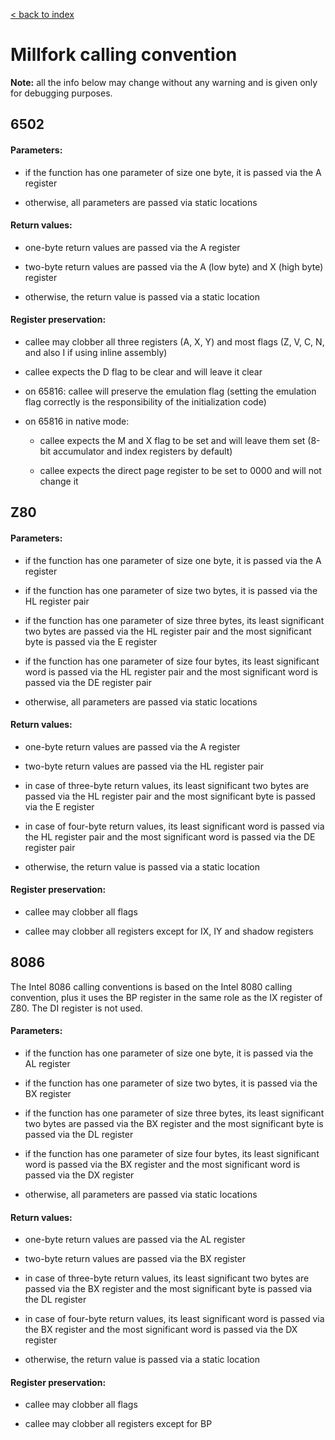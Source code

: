[< back to index](../README.md)

# Millfork calling convention

**Note:** all the info below may change without any warning and is given only for debugging purposes.

## 6502

#### Parameters:

* if the function has one parameter of size one byte, it is passed via the A register

* otherwise, all parameters are passed via static locations

#### Return values:

* one-byte return values are passed via the A register

* two-byte return values are passed via the A (low byte) and X (high byte) register

* otherwise, the return value is passed via a static location

#### Register preservation:

* callee may clobber all three registers (A, X, Y) and most flags (Z, V, C, N, and also I if using inline assembly)

* callee expects the D flag to be clear and will leave it clear

* on 65816: callee will preserve the emulation flag
(setting the emulation flag correctly is the responsibility of the initialization code)

* on 65816 in native mode: 

    * callee expects the M and X flag to be set and will leave them set
    (8-bit accumulator and index registers by default)

    * callee expects the direct page register to be set to 0000 and will not change it  

## Z80

#### Parameters:

* if the function has one parameter of size one byte, it is passed via the A register

* if the function has one parameter of size two bytes, it is passed via the HL register pair

* if the function has one parameter of size three bytes,
its least significant two bytes are passed via the HL register pair
and the most significant byte is passed via the E register

* if the function has one parameter of size four bytes,
its least significant word is passed via the HL register pair
and the most significant word is passed via the DE register pair

* otherwise, all parameters are passed via static locations

#### Return values:

* one-byte return values are passed via the A register

* two-byte return values are passed via the HL register pair

* in case of three-byte return values,
its least significant two bytes are passed via the HL register pair
and the most significant byte is passed via the E register

* in case of four-byte return values,
its least significant word is passed via the HL register pair
and the most significant word is passed via the DE register pair

* otherwise, the return value is passed via a static location

#### Register preservation:

* callee may clobber all flags

* callee may clobber all registers except for IX, IY and shadow registers

## 8086

The Intel 8086 calling conventions is based on the Intel 8080 calling convention,
plus it uses the BP register in the same role as the IX register of Z80.
The DI register is not used.

#### Parameters:

* if the function has one parameter of size one byte, it is passed via the AL register

* if the function has one parameter of size two bytes, it is passed via the BX register

* if the function has one parameter of size three bytes,
its least significant two bytes are passed via the BX register
and the most significant byte is passed via the DL register

* if the function has one parameter of size four bytes,
its least significant word is passed via the BX register
and the most significant word is passed via the DX register

* otherwise, all parameters are passed via static locations

#### Return values:

* one-byte return values are passed via the AL register

* two-byte return values are passed via the BX register

* in case of three-byte return values,
its least significant two bytes are passed via the BX register
and the most significant byte is passed via the DL register

* in case of four-byte return values,
its least significant word is passed via the BX register
and the most significant word is passed via the DX register

* otherwise, the return value is passed via a static location

#### Register preservation:

* callee may clobber all flags

* callee may clobber all registers except for BP
